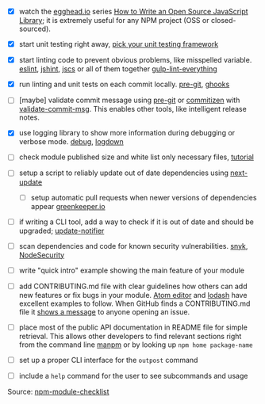 - [x] watch the [egghead.io][egghead] series [How to Write an Open Source JavaScript Library][egghead series]; it is
  extremely useful for any NPM project (OSS or closed-sourced).

- [x] start unit testing right away, [pick your unit testing framework][pick testing framework]

- [x] start linting code to prevent obvious problems, like misspelled variable.
  [eslint][eslint], [jshint][jshint], [jscs][jscs] or all of them together
  [gulp-lint-everything][gulp-lint-everything]

- [x] run linting and unit tests on each commit locally. [pre-git][pre-git], [ghooks][ghooks]

- [ ] \[maybe] validate commit message using [pre-git][pre-git] or [commitizen][commitizen]
  with [validate-commit-msg][validate-commit-msg]. This enables other tools, like intelligent release notes.

- [x] use logging library to show more information during debugging or verbose mode.
  [debug][debug], [logdown][logdown]

- [ ] check module published size and white list only necessary files, [tutorial][module size]

- [ ] setup a script to reliably update out of date dependencies using [next-update][next-update install]
	- [ ] setup automatic pull requests when newer versions of dependencies appear [greenkeeper.io][greenkeeper]

- [ ] if writing a CLI tool, add a way to check if it is out of date and should be upgraded;
  [update-notifier][update-notifier]

- [ ] scan dependencies and code for known security vulnerabilities. [snyk][snyk], [NodeSecurity][NodeSecurity]

- [ ] write "quick intro" example showing the main feature of your module

- [ ] add CONTRIBUTING.md file with clear guidelines how others can add new features or fix bugs in your
  module. [Atom editor][atom] and [lodash][lodash] have excellent examples to follow. When GitHub finds a
  CONTRIBUTING.md file it [shows a message][contributing] to anyone opening an issue.

- [ ] place most of the public API documentation in README file for simple retrieval. This allows other developers to
  find relevant sections right from the command line [manpm][manpm]
  or by looking up `npm home package-name`

- [ ] set up a proper CLI interface for the `outpost` command

- [ ] include a `help` command for the user to see subcommands and usage

[egghead]: https://egghead.io

[egghead series]: https://egghead.io/series/how-to-write-an-open-source-javascript-library

[pick testing framework]: http://glebbahmutov.com/blog/picking-javascript-testing-framework/

[eslint]: http://eslint.org/

[jshint]: http://jshint.com/docs/

[jscs]: http://jscs.info/

[gulp-lint-everything]: https://github.com/bahmutov/gulp-lint-everything

[pre-git]: https://github.com/bahmutov/pre-git

[ghooks]: https://www.npmjs.com/package/ghooks

[Codacy]: https://codacy.com/

[CodeClimate]: https://codeclimate.com/

[BitHound]: https://www.bithound.io/

[commitizen]: https://www.npmjs.com/package/commitizen

[debug]: https://github.com/visionmedia/debug

[logdown]: https://github.com/caiogondim/logdown

[validate-commit-msg]: https://www.npmjs.com/package/validate-commit-msg

[git-issues]: https://www.npmjs.com/package/git-issues

[travis]: https://travis-ci.org/

[circle]: https://circleci.com/

[badges]: http://glebbahmutov.com/blog/tightening-node-project/

[nodeico]: https://nodei.co/

[david-dm]: https://david-dm.org/

[module size]: http://glebbahmutov.com/blog/smaller-published-NPM-modules/

[semantic-release]: https://github.com/semantic-release/semantic-release

[semver]: http://semver.org/

[semver important]: https://medium.com/javascript-scene/software-versions-are-broken-3d2dc0da0783#.h96ppopx3

[broken semver]: https://www.youtube.com/watch?v=tc2UgG5L7WM

[save-exact]: https://docs.npmjs.com/misc/config#save-exact

[exact-semver]: https://github.com/bahmutov/exact-semver

[next-update install]: https://github.com/bahmutov/next-update#install

[greenkeeper]: http://greenkeeper.io/

[update-notifier]: https://github.com/yeoman/update-notifier

[snyk]: https://www.npmjs.com/package/snyk

[NodeSecurity]: https://nodesecurity.io/

[grunt-nice-package]: https://github.com/bahmutov/grunt-nice-package

[fixpack]: https://github.com/henrikjoreteg/fixpack

[atom]: https://github.com/atom/atom/blob/master/CONTRIBUTING.md

[lodash]: https://github.com/lodash/lodash/blob/master/CONTRIBUTING.md

[contributing]: https://github.com/blog/1184-contributing-guidelines

[xplain]: https://github.com/bahmutov/xplain

[manpm]: https://github.com/bahmutov/manpm

[pluralize]: https://github.com/blakeembrey/pluralize

Source: [npm-module-checklist](https://github.com/bahmutov/npm-module-checklist)
